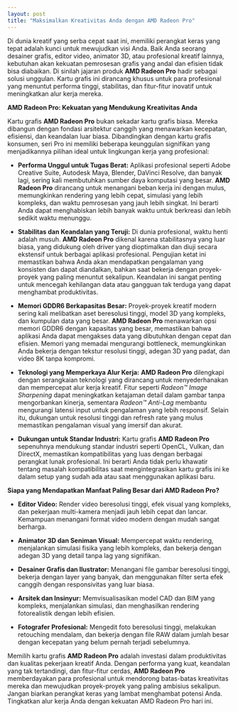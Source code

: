 ```yaml
---
layout: post
title: "Maksimalkan Kreativitas Anda dengan AMD Radeon Pro"
---
```


Di dunia kreatif yang serba cepat saat ini, memiliki perangkat keras yang tepat adalah kunci untuk mewujudkan visi Anda. Baik Anda seorang desainer grafis, editor video, animator 3D, atau profesional kreatif lainnya, kebutuhan akan kekuatan pemrosesan grafis yang andal dan efisien tidak bisa diabaikan. Di sinilah jajaran produk **AMD Radeon Pro** hadir sebagai solusi unggulan. Kartu grafis ini dirancang khusus untuk para profesional yang menuntut performa tinggi, stabilitas, dan fitur-fitur inovatif untuk meningkatkan alur kerja mereka.

**AMD Radeon Pro: Kekuatan yang Mendukung Kreativitas Anda**

Kartu grafis **AMD Radeon Pro** bukan sekadar kartu grafis biasa. Mereka dibangun dengan fondasi arsitektur canggih yang menawarkan kecepatan, efisiensi, dan keandalan luar biasa. Dibandingkan dengan kartu grafis konsumen, seri Pro ini memiliki beberapa keunggulan signifikan yang menjadikannya pilihan ideal untuk lingkungan kerja yang profesional:

*   **Performa Unggul untuk Tugas Berat:** Aplikasi profesional seperti Adobe Creative Suite, Autodesk Maya, Blender, DaVinci Resolve, dan banyak lagi, sering kali membutuhkan sumber daya komputasi yang besar. **AMD Radeon Pro** dirancang untuk menangani beban kerja ini dengan mulus, memungkinkan rendering yang lebih cepat, simulasi yang lebih kompleks, dan waktu pemrosesan yang jauh lebih singkat. Ini berarti Anda dapat menghabiskan lebih banyak waktu untuk berkreasi dan lebih sedikit waktu menunggu.

*   **Stabilitas dan Keandalan yang Teruji:** Di dunia profesional, waktu henti adalah musuh. **AMD Radeon Pro** dikenal karena stabilitasnya yang luar biasa, yang didukung oleh driver yang dioptimalkan dan diuji secara ekstensif untuk berbagai aplikasi profesional. Pengujian ketat ini memastikan bahwa Anda akan mendapatkan pengalaman yang konsisten dan dapat diandalkan, bahkan saat bekerja dengan proyek-proyek yang paling menuntut sekalipun. Keandalan ini sangat penting untuk mencegah kehilangan data atau gangguan tak terduga yang dapat menghambat produktivitas.

*   **Memori GDDR6 Berkapasitas Besar:** Proyek-proyek kreatif modern sering kali melibatkan aset beresolusi tinggi, model 3D yang kompleks, dan kumpulan data yang besar. **AMD Radeon Pro** menawarkan opsi memori GDDR6 dengan kapasitas yang besar, memastikan bahwa aplikasi Anda dapat mengakses data yang dibutuhkan dengan cepat dan efisien. Memori yang memadai mengurangi bottleneck, memungkinkan Anda bekerja dengan tekstur resolusi tinggi, adegan 3D yang padat, dan video 8K tanpa kompromi.

*   **Teknologi yang Memperkaya Alur Kerja:** **AMD Radeon Pro** dilengkapi dengan serangkaian teknologi yang dirancang untuk menyederhanakan dan mempercepat alur kerja kreatif. Fitur seperti *Radeon™ Image Sharpening* dapat meningkatkan ketajaman detail dalam gambar tanpa mengorbankan kinerja, sementara *Radeon™ Anti-Lag* membantu mengurangi latensi input untuk pengalaman yang lebih responsif. Selain itu, dukungan untuk resolusi tinggi dan refresh rate yang mulus memastikan pengalaman visual yang imersif dan akurat.

*   **Dukungan untuk Standar Industri:** Kartu grafis **AMD Radeon Pro** sepenuhnya mendukung standar industri seperti OpenCL, Vulkan, dan DirectX, memastikan kompatibilitas yang luas dengan berbagai perangkat lunak profesional. Ini berarti Anda tidak perlu khawatir tentang masalah kompatibilitas saat mengintegrasikan kartu grafis ini ke dalam setup yang sudah ada atau saat menggunakan aplikasi baru.

**Siapa yang Mendapatkan Manfaat Paling Besar dari AMD Radeon Pro?**

*   **Editor Video:** Render video beresolusi tinggi, efek visual yang kompleks, dan pekerjaan multi-kamera menjadi jauh lebih cepat dan lancar. Kemampuan menangani format video modern dengan mudah sangat berharga.

*   **Animator 3D dan Seniman Visual:** Mempercepat waktu rendering, menjalankan simulasi fisika yang lebih kompleks, dan bekerja dengan adegan 3D yang detail tanpa lag yang signifikan.

*   **Desainer Grafis dan Ilustrator:** Menangani file gambar beresolusi tinggi, bekerja dengan layer yang banyak, dan menggunakan filter serta efek canggih dengan responsivitas yang luar biasa.

*   **Arsitek dan Insinyur:** Memvisualisasikan model CAD dan BIM yang kompleks, menjalankan simulasi, dan menghasilkan rendering fotorealistik dengan lebih efisien.

*   **Fotografer Profesional:** Mengedit foto beresolusi tinggi, melakukan retouching mendalam, dan bekerja dengan file RAW dalam jumlah besar dengan kecepatan yang belum pernah terjadi sebelumnya.

Memilih kartu grafis **AMD Radeon Pro** adalah investasi dalam produktivitas dan kualitas pekerjaan kreatif Anda. Dengan performa yang kuat, keandalan yang tak tertandingi, dan fitur-fitur cerdas, **AMD Radeon Pro** memberdayakan para profesional untuk mendorong batas-batas kreativitas mereka dan mewujudkan proyek-proyek yang paling ambisius sekalipun. Jangan biarkan perangkat keras yang lambat menghambat potensi Anda. Tingkatkan alur kerja Anda dengan kekuatan AMD Radeon Pro hari ini.
